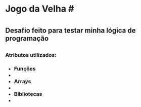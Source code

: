 <h1> Jogo da Velha # <h1>

<h2> Desafio feito para testar minha lógica de programação <h2/>
<h3> Atributos utilizados: <h3/>
<ul>
  <li>Funções<li/>
  <li>Arrays<li/>
  <li>Bibliotecas<li/>
<ul/>
